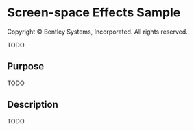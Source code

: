 # Screen-space Effects Sample

Copyright © Bentley Systems, Incorporated. All rights reserved.

TODO

## Purpose

TODO

## Description

TODO
